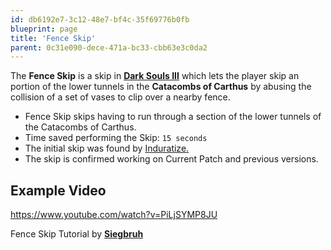 ```yaml
---
id: db6192e7-3c12-48e7-bf4c-35f69776b0fb
blueprint: page
title: 'Fence Skip'
parent: 0c31e090-dece-471a-bc33-cbb63e3c0da2
---
```

The **Fence Skip** is a skip in [**Dark Souls III**](/darksouls3) which lets the player skip an portion of the lower tunnels in the **Catacombs of Carthus** by abusing the collision of a set of vases to clip over a nearby fence.

- Fence Skip skips having to run through a section of the lower tunnels of the Catacombs of Carthus.
- Time saved performing the Skip: `15 seconds`
- The initial skip was found by [Induratize.](https://www.twitch.tv/induratize)
- The skip is confirmed working on Current Patch and previous versions.

## Example Video

https://www.youtube.com/watch?v=PiLjSYMP8JU

Fence Skip Tutorial by [**Siegbruh**](https://youtube.com/channel/UConORF_AvrYAq4e03SWLacg)

